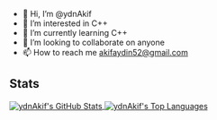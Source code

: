 - 👋 Hi, I’m @ydnAkif
- 👀 I’m interested in C++
- 🌱 I’m currently learning C++
- 💞️ I’m looking to collaborate on anyone 
- 📫 How to reach me akifaydin52@gmail.com

## Stats

<a href="https://github.com/CydnAkif/ydnAkif">
	<img
		 align="center"
		 src="https://github-readme-stats.vercel.app/api?username=ydnAkif&theme=gruvbox&line_height=27&show_icons=true&count_private=true"
		 alt="ydnAkif's GitHub Stats"/>
</a>

<a href="https://github.com/ydnAkif/ydnAkif">
	<img
		 align="center"
		 src="https://github-readme-stats.vercel.app/api/top-langs/?username=ydnAkif&theme=gruvbox&langs_count=5"
		 alt="ydnAkif's Top Languages"/>
</a>

<!---
ydnAkif/ydnAkif is a ✨ special ✨ repository because its `README.md` (this file) appears on your GitHub profile.
You can click the Preview link to take a look at your changes.
--->

